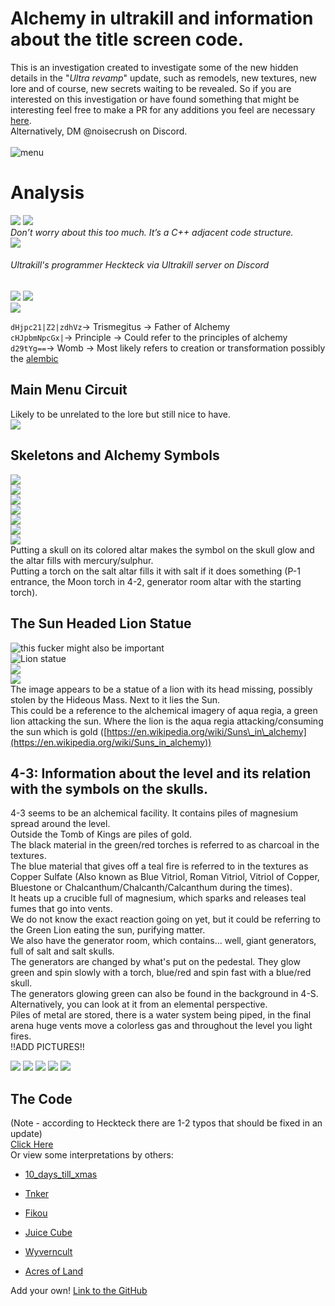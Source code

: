# Alchemy in ultrakill and information about the title screen code. 
This is an investigation created to investigate some of the new hidden details in the "_Ultra revamp_" update, such as remodels, new textures, new lore and of course, new secrets waiting to be revealed. So if you are interested on this investigation or have found something that might be interesting feel free to make a PR for any additions you feel are necessary [here](https://github.com/ULTRAKILL-Alchemy/ULTRAKILL-Alchemy.github.io/pulls).  
Alternatively, DM @noisecrush on Discord.  
<br> 
![menu](images/image15.png)  


# Analysis


![](images/image16.png) ![](images/image8.png)  
_Don’t worry about this too much. It’s a C++ adjacent code structure._  
![](images/image17.png)  
###### Ultrakill's programmer Heckteck via Ultrakill server on Discord
![](images/image7.png) 
![](images/image10.png)  
![](images/image14.png)  


`dHjpc21|Z2|zdhVz`→ Trismegitus → Father of Alchemy  
`cHJpbmNpcGx|`→ Principle → Could refer to the principles of alchemy  
`d29tYg==`→ Womb → Most likely refers to creation or transformation possibly the [alembic](https://en.wikipedia.org/wiki/Alembic)  

## Main Menu Circuit

Likely to be unrelated to the lore but still nice to have.  
![](images/image19.png)  

## Skeletons and Alchemy Symbols

![](images/image4.jpg)  
![](images/image6.png)  
![](images/image3.png)  
![](images/image12.png)  
![](images/image1.png)  
![](images/image2.png)  
![](images/image18.png)  
Putting a skull on its colored altar makes the symbol on the skull glow and the altar fills with mercury/sulphur.  
Putting a torch on the salt altar fills it with salt if it does something (P-1 entrance, the Moon torch in 4-2, generator room altar with the starting torch).  

## The Sun Headed Lion Statue

![this fucker might also be important](images/image11.png)  
![Lion statue](images/image13.png)  
![](images/image5.png)  
![](images/image20.png)  
The image appears to be a statue of a lion with its head missing, possibly stolen by the Hideous Mass. Next to it lies the Sun.  
This could be a reference to the alchemical imagery of aqua regia, a green lion attacking the sun. Where the lion is the aqua regia attacking/consuming the sun which is gold ([https://en.wikipedia.org/wiki/Suns\_in\_alchemy](https://en.wikipedia.org/wiki/Suns_in_alchemy))  

## 4-3: Information about the level and its relation with the symbols on the skulls.

4-3 seems to be an alchemical facility. It contains piles of magnesium spread around the level.  
Outside the Tomb of Kings are piles of gold.  
The black material in the green/red torches is referred to as charcoal in the textures.  
The blue material that gives off a teal fire is referred to in the textures as Copper Sulfate (Also known as Blue Vitriol, Roman Vitriol, Vitriol of Copper, Bluestone or Chalcanthum/Chalcanth/Calcanthum during the times).  
It heats up a crucible full of magnesium, which sparks and releases teal fumes that go into vents.  
We do not know the exact reaction going on yet, but it could be referring to the Green Lion eating the sun, purifying matter.  
We also have the generator room, which contains... well, giant generators, full of salt and salt skulls.  
The generators are changed by what's put on the pedestal. They glow green and spin slowly with a torch, blue/red and spin fast with a blue/red skull.  
The generators glowing green can also be found in the background in 4-S.  
Alternatively, you can look at it from an elemental perspective.  
Piles of metal are stored, there is a water system being piped, in the final arena huge vents move a colorless gas and throughout the level you light fires.  
!!ADD PICTURES!!  

![](images/image22.png) 
![](images/image23.png) 
![](images/image24.png) 
![](images/image25.png) 
![](images/image21.png) 

## The Code

(Note - according to Heckteck there are 1-2 typos that should be fixed in an update)  
[Click Here](The_Code.md)  
Or view some interpretations by others:  

*   [10\_days\_till\_xmas](interpretations/10_days_till_xmas.md)  
    
*   [Tnker](interpretations/tnker.md)  
    
*   [Fikou](interpretations/fikou.md)  
    
*   [Juice Cube](interpretations/juice_cube.md)  
    
*   [Wyverncult](interpretations/wyverncult.md)  
    
*   [Acres of Land](interpretations/acres_of_land.md)  
    

Add your own! [Link to the GitHub](https://github.com/ULTRAKILL-Alchemy/ULTRAKILL-Alchemy.github.io)

